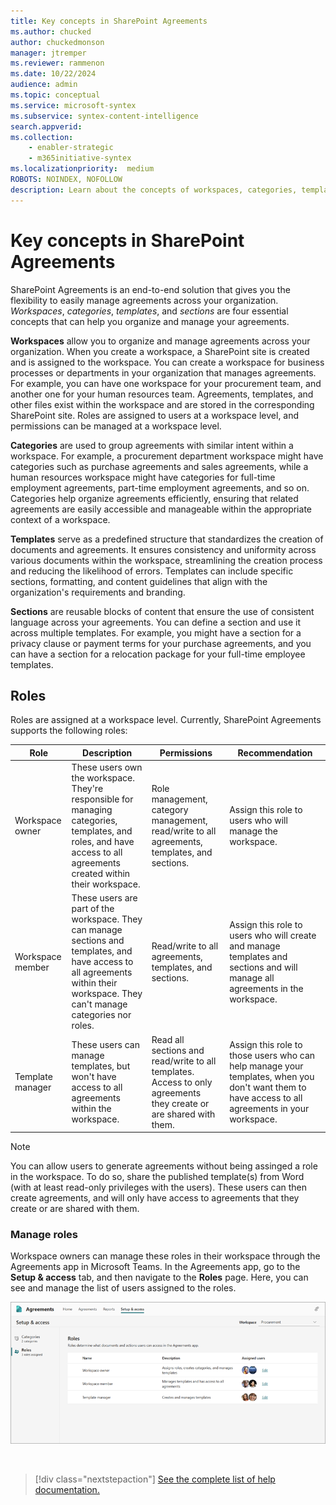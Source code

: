 ```yaml
---
title: Key concepts in SharePoint Agreements
ms.author: chucked
author: chuckedmonson
manager: jtremper
ms.reviewer: rammenon
ms.date: 10/22/2024
audience: admin
ms.topic: conceptual
ms.service: microsoft-syntex
ms.subservice: syntex-content-intelligence
search.appverid: 
ms.collection: 
    - enabler-strategic
    - m365initiative-syntex
ms.localizationpriority:  medium
ROBOTS: NOINDEX, NOFOLLOW
description: Learn about the concepts of workspaces, categories, templates, and sections in the SharePoint Agreements solution.
---
```


# Key concepts in SharePoint Agreements

SharePoint Agreements is an end-to-end solution that gives you the flexibility to easily manage agreements across your organization. *Workspaces*, *categories*, *templates*, and *sections* are four essential concepts that can help you organize and manage your agreements.

**Workspaces** allow you to organize and manage agreements across your organization. When you create a workspace, a SharePoint site is created and is assigned to the workspace. You can create a workspace for business processes or departments in your organization that manages agreements. For example, you can have one workspace for your procurement team, and another one for your human resources team. Agreements, templates, and other files exist within the workspace and are stored in the corresponding SharePoint site. Roles are assigned to users at a workspace level, and permissions can be managed at a workspace level.

**Categories** are used to group agreements with similar intent within a workspace. For example, a procurement department workspace might have categories such as purchase agreements and sales agreements, while a human resources workspace might have categories for full-time employment agreements, part-time employment agreements, and so on. Categories help organize agreements efficiently, ensuring that related agreements are easily accessible and manageable within the appropriate context of a workspace.

**Templates** serve as a predefined structure that standardizes the creation of documents and agreements. It ensures consistency and uniformity across various documents within the workspace, streamlining the creation process and reducing the likelihood of errors. Templates can include specific sections, formatting, and content guidelines that align with the organization's requirements and branding.

**Sections** are reusable blocks of content that ensure the use of consistent language across your agreements. You can define a section and use it across multiple templates. For example, you might have a section for a privacy clause or payment terms for your purchase agreements, and you can have a section for a relocation package for your full-time employee templates.

## Roles

Roles are assigned at a workspace level. Currently, SharePoint Agreements supports the following roles:

| Role | Description | Permissions  | Recommendation   |
| --- | --- | --- | --- |
| Workspace owner | These users own the workspace. They're responsible for managing categories, templates, and roles, and have access to all agreements created within their workspace. | Role management, category management, read/write to all agreements, templates, and sections. | Assign this role to users who will manage the workspace. |
| Workspace member | These users are part of the workspace. They can manage sections and templates, and have access to all agreements within their workspace. They can't manage categories nor roles. | Read/write to all agreements, templates, and sections. | Assign this role to users who will create and manage templates and sections and will manage all agreements in the workspace. |
| Template manager | These users can manage templates, but won't have access to all agreements within the workspace. | Read all sections and read/write to all templates. Access to only agreements they create or are shared with them. | Assign this role to those users who can help manage your templates, when you don't want them to have access to all agreements in your workspace. |

> [!NOTE]
> You can allow users to generate agreements without being assinged a role in the workspace. To do so, share the published template(s) from Word (with at least read-only privileges with the users). These users can then create agreements, and will only have access to agreements that they create or are shared with them.


### Manage roles

Workspace owners can manage these roles in their workspace through the Agreements app in Microsoft Teams. In the Agreements app, go to the **Setup & access** tab, and then navigate to the **Roles** page. Here, you can see and manage the list of users assigned to the roles.

![A screenshot of Agreements app showing the role management page.](../../media/content-understanding/agreements-roles.png)

<br>

> [!div class="nextstepaction"]
> [See the complete list of help documentation.](agreements-overview.md#help-documentation)
